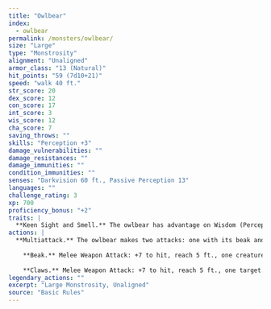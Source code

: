 ```yaml
---
title: "Owlbear"
index:
  - owlbear
permalink: /monsters/owlbear/
size: "Large"
type: "Monstrosity"
alignment: "Unaligned"
armor_class: "13 (Natural)"
hit_points: "59 (7d10+21)"
speed: "walk 40 ft."
str_score: 20
dex_score: 12
con_score: 17
int_score: 3
wis_score: 12
cha_score: 7
saving_throws: ""
skills: "Perception +3"
damage_vulnerabilities: ""
damage_resistances: ""
damage_immunities: ""
condition_immunities: ""
senses: "Darkvision 60 ft., Passive Perception 13"
languages: ""
challenge_rating: 3
xp: 700
proficiency_bonus: "+2"
traits: |
  **Keen Sight and Smell.** The owlbear has advantage on Wisdom (Perception) checks that rely on sight or smell.
actions: |
  **Multiattack.** The owlbear makes two attacks: one with its beak and one with its claws.
    
    **Beak.** Melee Weapon Attack: +7 to hit, reach 5 ft., one creature. Hit: 10 (1d10 + 5) piercing damage.
    
    **Claws.** Melee Weapon Attack: +7 to hit, reach 5 ft., one target. Hit: 14 (2d8 + 5) slashing damage.  
legendary_actions: ""
excerpt: "Large Monstrosity, Unaligned"
source: "Basic Rules"
---
```

